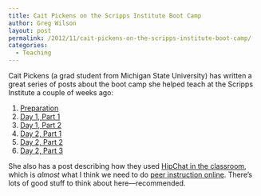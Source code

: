 ```yaml
---
title: Cait Pickens on the Scripps Institute Boot Camp
author: Greg Wilson
layout: post
permalink: /2012/11/cait-pickens-on-the-scripps-institute-boot-camp/
categories:
  - Teaching
---
```

Cait Pickens (a grad student from Michigan State University) has written a great series of posts about the boot camp she helped teach at the Scripps Institute a couple of weeks ago:

1.  [Preparation][1]
2.  [Day 1, Part 1][2]
3.  [Day 1, Part 2][3]
4.  [Day 2, Part 1][4]
5.  [Day 2, Part 2][5]
6.  [Day 2, Part 3][6]

She also has a post describing how they used [HipChat in the classroom][7], which is *almost* what I think we need to do [peer instruction online][8]. There&#8217;s lots of good stuff to think about here—recommended.

 [1]: http://michigancomputes.wordpress.com/2012/11/18/software-carpentry-the-preparation/
 [2]: http://michigancomputes.wordpress.com/2012/11/24/software-carpentry-day-1-part-1/
 [3]: http://michigancomputes.wordpress.com/2012/11/24/630/
 [4]: http://michigancomputes.wordpress.com/2012/11/24/software-carpentry-day-2-part-1/
 [5]: http://michigancomputes.wordpress.com/2012/11/24/software-carpentry-day-2-part-2/
 [6]: http://michigancomputes.wordpress.com/2012/11/24/software-carpentry-day-2-part-3/
 [7]: http://michigancomputes.wordpress.com/2012/11/24/hipchat-in-the-classroom/
 [8]: http://software-carpentry.org/2012/11/the-tool-i-think-we-need-to-do-peer-instruction-online/
